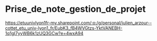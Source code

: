 # Prise_de_note_gestion_de_projet
https://etuunivlyon1fr-my.sharepoint.com/:o:/g/personal/julien_arzour--cottet_etu_univ-lyon1_fr/EubK3_fB4WVGtzs-YktVANEBH-1q1gI7yyWB6k1zUQ3GCw?e=4wxA94